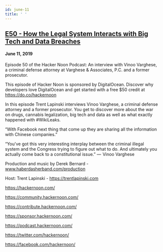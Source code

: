 ```yaml
---
id: june-11
title: ' '
---
```


<h2><a href="https://podcast.hackernoon.com/e/e50-how-the-legal-system-interacts-with-big-tech-and-data-breaches/">E50 - How the Legal System Interacts with Big Tech and Data Breaches</a></h2>
<h4>June 11, 2019</h4>

<p>
Episode 50 of the Hacker Noon Podcast: An interview with Vinoo Varghese, a criminal defense attorney at Varghese & Associates, P.C. and a former prosecutor. 
</p>
This episode of Hacker Noon is sponsored by DigitalOcean. Discover why developers love DigitalOcean and get started with a free $50 credit at <a href="https://do.co/hackernoon">https://do.co/hackernoon</a> 
<p>
In this episode Trent Lapinski interviews Vinoo Varghese, a criminal defense attorney and a former prosecutor. You get to discover more about the war on drugs, cannabis legalization, big tech and data  as well as what exactly happened with #WikiLeaks. 
</p>
“With Facebook next thing that come up they are sharing all the information with Chinese companies.”
<p>
“You've got this very interesting interplay between the criminal illegal system and the Congress trying to figure out what to do. And ultimately you actually come back to a constitutional issue.” —  Vinoo Varghese
</p>
Production and music by Derek Bernard - <a href="http://www.haberdasherband.com/production">www.haberdasherband.com/production</a> 
<p>
Host: Trent Lapinski - <a href="https://trentlapinski.com/">https://trentlapinski.com</a> 
</p>
<a href="https://hackernoon.com/">https://hackernoon.com/</a> 
<p>
<a href="https://community.hackernoon.com/">https://community.hackernoon.com/</a> 
</p>
<a href="https://contribute.hackernoon.com/">https://contribute.hackernoon.com/</a> 
<p>
<a href="https://sponsor.hackernoon.com/">https://sponsor.hackernoon.com/</a> 
</p>
<a href="https://podcast.hackernoon.com/">https://podcast.hackernoon.com/</a> 
<p>
<a href="https://twitter.com/hackernoon/">https://twitter.com/hackernoon/</a> 
</p>
<a href="https://facebook.com/hackernoon/">https://facebook.com/hackernoon/</a> 